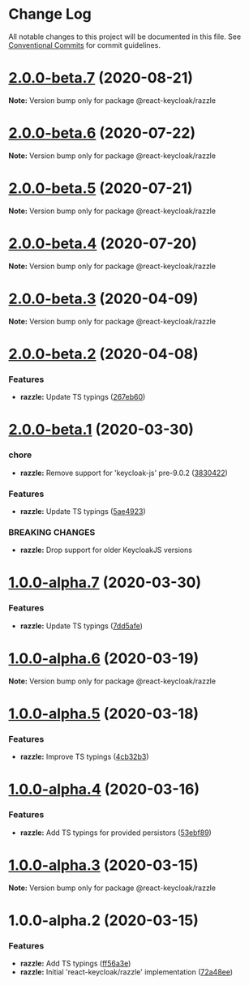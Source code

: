 # Change Log

All notable changes to this project will be documented in this file.
See [Conventional Commits](https://conventionalcommits.org) for commit guidelines.

# [2.0.0-beta.7](https://github.com/react-keycloak/react-keycloak/compare/@react-keycloak/razzle@2.0.0-beta.6...@react-keycloak/razzle@2.0.0-beta.7) (2020-08-21)

**Note:** Version bump only for package @react-keycloak/razzle





# [2.0.0-beta.6](https://github.com/react-keycloak/react-keycloak/compare/@react-keycloak/razzle@2.0.0-beta.5...@react-keycloak/razzle@2.0.0-beta.6) (2020-07-22)

**Note:** Version bump only for package @react-keycloak/razzle





# [2.0.0-beta.5](https://github.com/react-keycloak/react-keycloak/compare/@react-keycloak/razzle@2.0.0-beta.4...@react-keycloak/razzle@2.0.0-beta.5) (2020-07-21)

**Note:** Version bump only for package @react-keycloak/razzle





# [2.0.0-beta.4](https://github.com/react-keycloak/react-keycloak/compare/@react-keycloak/razzle@2.0.0-beta.3...@react-keycloak/razzle@2.0.0-beta.4) (2020-07-20)

**Note:** Version bump only for package @react-keycloak/razzle





# [2.0.0-beta.3](https://github.com/react-keycloak/react-keycloak/compare/@react-keycloak/razzle@2.0.0-beta.2...@react-keycloak/razzle@2.0.0-beta.3) (2020-04-09)

**Note:** Version bump only for package @react-keycloak/razzle





# [2.0.0-beta.2](https://github.com/react-keycloak/react-keycloak/compare/@react-keycloak/razzle@2.0.0-beta.1...@react-keycloak/razzle@2.0.0-beta.2) (2020-04-08)


### Features

* **razzle:** Update TS typings ([267eb60](https://github.com/react-keycloak/react-keycloak/commit/267eb602185aed8c98854467958e31ec0a5d87da))





# [2.0.0-beta.1](https://github.com/react-keycloak/react-keycloak/compare/@react-keycloak/razzle@1.0.0-alpha.7...@react-keycloak/razzle@2.0.0-beta.1) (2020-03-30)


### chore

* **razzle:** Remove support for 'keycloak-js' pre-9.0.2 ([3830422](https://github.com/react-keycloak/react-keycloak/commit/3830422e3ea211aba4d9b4821dacaa6e1081f951))


### Features

* **razzle:** Update TS typings ([5ae4923](https://github.com/react-keycloak/react-keycloak/commit/5ae492305ba00c568f4d0c439ee33d300e764bcd))


### BREAKING CHANGES

* **razzle:** Drop support for older KeycloakJS versions





# [1.0.0-alpha.7](https://github.com/react-keycloak/react-keycloak/compare/@react-keycloak/razzle@1.0.0-alpha.6...@react-keycloak/razzle@1.0.0-alpha.7) (2020-03-30)


### Features

* **razzle:** Update TS typings ([7dd5afe](https://github.com/react-keycloak/react-keycloak/commit/7dd5afe1f441fa2a6ea6d70a2a49afc33c44da61))





# [1.0.0-alpha.6](https://github.com/react-keycloak/react-keycloak/compare/@react-keycloak/razzle@1.0.0-alpha.5...@react-keycloak/razzle@1.0.0-alpha.6) (2020-03-19)

**Note:** Version bump only for package @react-keycloak/razzle





# [1.0.0-alpha.5](https://github.com/react-keycloak/react-keycloak/compare/@react-keycloak/razzle@1.0.0-alpha.4...@react-keycloak/razzle@1.0.0-alpha.5) (2020-03-18)


### Features

* **razzle:** Improve TS typings ([4cb32b3](https://github.com/react-keycloak/react-keycloak/commit/4cb32b3f671eea1efce3544e9f3e6ca7a123e037))





# [1.0.0-alpha.4](https://github.com/react-keycloak/react-keycloak/compare/@react-keycloak/razzle@1.0.0-alpha.3...@react-keycloak/razzle@1.0.0-alpha.4) (2020-03-16)


### Features

* **razzle:** Add TS typings for provided persistors ([53ebf89](https://github.com/react-keycloak/react-keycloak/commit/53ebf89db8f6a6901fc8e0e8dd49ba29e196394b))





# [1.0.0-alpha.3](https://github.com/react-keycloak/react-keycloak/compare/@react-keycloak/razzle@1.0.0-alpha.2...@react-keycloak/razzle@1.0.0-alpha.3) (2020-03-15)

**Note:** Version bump only for package @react-keycloak/razzle





# 1.0.0-alpha.2 (2020-03-15)


### Features

* **razzle:** Add TS typings ([ff56a3e](https://github.com/react-keycloak/react-keycloak/commit/ff56a3e3104d295cc1d62034b2ad64f4a1dea3a1))
* **razzle:** Initial 'react-keycloak/razzle' implementation ([72a48ee](https://github.com/react-keycloak/react-keycloak/commit/72a48ee84fe91bc7416753d6f39d406628787588))
